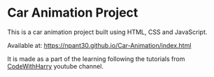 # Car Animation Project

This is a car animation project built using HTML, CSS and JavaScript.

 Available at: https://npant30.github.io/Car-Animation/index.html


It is made as a part of the learning following the tutorials from [CodeWithHarry](https://www.youtube.com/c/CodeWithHarry) youtube channel.
